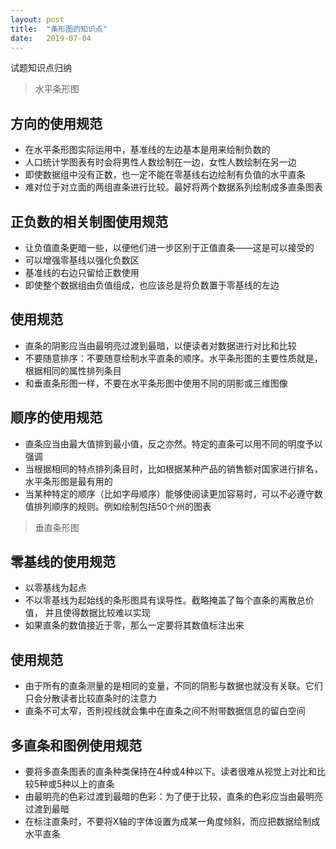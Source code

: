 ```yaml
---
layout: post
title:  "条形图的知识点"
date:   2019-07-04
---
```

试题知识点归纳

>  水平条形图
## 方向的使用规范
- 在水平条形图实际运用中，基准线的左边基本是用来绘制负数的
- 人口统计学图表有时会将男性人数绘制在一边，女性人数绘制在另一边
- 即使数据组中没有正数，也一定不能在零基线右边绘制有负值的水平直条
- 难对位于对立面的两组直条进行比较。最好将两个数据系列绘制成多直条图表

## 正负数的相关制图使用规范
- 让负值直条更暗一些，以便他们进一步区别于正值直条——这是可以接受的
- 可以增强零基线以强化负数区
- 基准线的右边只留给正数使用
- 即使整个数据组由负值组成，也应该总是将负数置于零基线的左边

## 使用规范
- 直条的阴影应当由最明亮过渡到最暗，以便读者对数据进行对比和比较
- 不要随意排序：不要随意绘制水平直条的顺序。水平条形图的主要性质就是，根据相同的属性排列条目
- 和垂直条形图一样，不要在水平条形图中使用不同的阴影或三维图像

## 顺序的使用规范
- 直条应当由最大值排到最小值，反之亦然。特定的直条可以用不同的明度予以强调
- 当根据相同的特点排列条目时，比如根据某种产品的销售额对国家进行排名，水平条形图是最有用的
- 当某种特定的顺序（比如字母顺序）能够使阅读更加容易时，可以不必遵守数值排列顺序的规则。例如绘制包括50个州的图表


>  垂直条形图
## 零基线的使用规范
- 以零基线为起点
- 不以零基线为起始线的条形图具有误导性。截略掩盖了每个直条的离散总价值， 并且使得数据比较难以实现
- 如果直条的数值接近于零，那么一定要将其数值标注出来

## 使用规范
- 由于所有的直条测量的是相同的变量，不同的阴影与数据也就没有关联。它们只会分散读者比较直条时的注意力
- 直条不可太窄，否則视线就会集中在直条之间不附带数据信息的留白空间

## 多直条和图例使用规范
- 要将多直条图表的直条种类保持在4种或4种以下。读者很难从视觉上对比和比较5种或5种以上的直条
- 由最明亮的色彩过渡到最暗的色彩：为了便于比较，直条的色彩应当由最明亮过渡到最暗
- 在标注直条时，不要将X轴的字体设置为成某一角度倾斜，而应把数据绘制成水平直条
